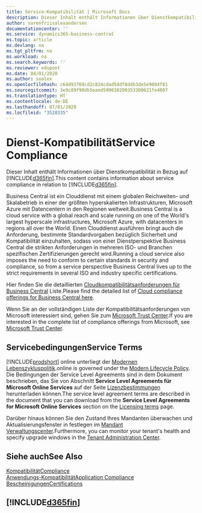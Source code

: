 ```yaml
---
title: Service-Kompatibilität | Microsoft Docs
description: Dieser Inhalt enthält Informationen über Dienstkompatibilität in Bezug auf Business Central.
author: sorenfriisalexandersen
documentationcenter: ''
ms.service: dynamics365-business-central
ms.topic: article
ms.devlang: na
ms.tgt_pltfrm: na
ms.workload: na
ms.search.keywords: ''
ms.reviewer: edupont
ms.date: 04/01/2020
ms.author: soalex
ms.openlocfilehash: c64d93769cd2c824cdad54df8ddb3de5e9004f81
ms.sourcegitcommit: 3e9c89f90db5eaed599630299353300621fe4007
ms.translationtype: HT
ms.contentlocale: de-DE
ms.lasthandoff: 07/01/2020
ms.locfileid: "3528335"
---
```

# <a name="service-compliance"></a><span data-ttu-id="611df-103">Dienst-Kompatibilität</span><span class="sxs-lookup"><span data-stu-id="611df-103">Service Compliance</span></span>
<span data-ttu-id="611df-104">Dieser Inhalt enthält Informationen über Dienstkompatibilität in Bezug auf [!INCLUDE[d365fin](../includes/d365fin_md.md)].</span><span class="sxs-lookup"><span data-stu-id="611df-104">This content contains information about service compliance in relation to [!INCLUDE[d365fin](../includes/d365fin_md.md)].</span></span>  

<span data-ttu-id="611df-105">Business Central ist ein Clouddienst mit einem globalen Reichweiten- und Skalabetrieb in einer der größten hyperskalierten Infrastrukturen, Microsoft Azure mit Datencentern in den Regionen weltweit.</span><span class="sxs-lookup"><span data-stu-id="611df-105">Business Central is a cloud service with a global reach and scale running on one of the World's largest hyperscale infrastructures, Microsoft Azure, with datacenters in regions all over the World.</span></span> <span data-ttu-id="611df-106">Einen Clouddienst ausführen bringt auch die Anforderung, bestimmte Standardvorgaben bezüglich Sicherheit und Kompatibilität einzuhalten, sodass von einer Dienstperspektive Business Central die strikten Anforderungen in mehreren ISO- und Branchen spezifischen Zertifizierungen gerecht wird.</span><span class="sxs-lookup"><span data-stu-id="611df-106">Running a cloud service also imposes the need to conform to certain standards in security and compliance, so from a service perspective Business Central lives up to the strict requirements in several ISO and industry specific certifications.</span></span>

<span data-ttu-id="611df-107">Hier finden Sie die detaillierten [Cloudkompatibilitätsanforderungen für Business Central](https://aka.ms/d365-compliance-list) Liste.</span><span class="sxs-lookup"><span data-stu-id="611df-107">Please find the detailed list of [Cloud compliance offerings for Business Central here](https://aka.ms/d365-compliance-list).</span></span>

<span data-ttu-id="611df-108">Wenn Sie an der vollständigen Liste der Kompatibilitätsanforderungen von Microsoft interessiert sind, gehen Sie zum [Microsoft Trust Center](https://www.microsoft.com/trustcenter/compliance/complianceofferings).</span><span class="sxs-lookup"><span data-stu-id="611df-108">If you are interested in the complete list of compliance offerings from Microsoft, see [Microsoft Trust Center](https://www.microsoft.com/trustcenter/compliance/complianceofferings).</span></span>

## <a name="service-terms"></a><span data-ttu-id="611df-109">Servicebedingungen</span><span class="sxs-lookup"><span data-stu-id="611df-109">Service Terms</span></span>

[!INCLUDE[prodshort](../includes/prodshort.md)] <span data-ttu-id="611df-110">online unterliegt der [Modernen Lebenszykluspolitik](https://support.microsoft.com/help/30881/modern-lifecycle-policy).</span><span class="sxs-lookup"><span data-stu-id="611df-110">online is governed under the [Modern Lifecycle Policy](https://support.microsoft.com/help/30881/modern-lifecycle-policy).</span></span> <span data-ttu-id="611df-111">Die Bedingungen der Service Level Agreements sind in dem Dokument beschrieben, das Sie von Abschnitt **Service Level Agreements für Microsoft Online Services** auf der Seite [Lizenzbestimmungen](https://www.microsoft.com/licensing/product-licensing/products) herunterladen können.</span><span class="sxs-lookup"><span data-stu-id="611df-111">The service level agreement terms are described in the document that you can download from the **Service Level Agreements for Microsoft Online Services** section on the [Licensing terms](https://www.microsoft.com/licensing/product-licensing/products) page.</span></span>  

<span data-ttu-id="611df-112">Darüber hinaus können Sie den Zustand Ihres Mandanten überwachen und Aktualisierungsfenster in festlegen im [Mandant Verwaltungscenter](/dynamics365/business-central/dev-itpro/administration/tenant-admin-center).</span><span class="sxs-lookup"><span data-stu-id="611df-112">Furthermore, you can monitor your tenant's health and specify upgrade windows in the [Tenant Administration Center](/dynamics365/business-central/dev-itpro/administration/tenant-admin-center).</span></span>  

## <a name="see-also"></a><span data-ttu-id="611df-113">Siehe auch</span><span class="sxs-lookup"><span data-stu-id="611df-113">See Also</span></span>

[<span data-ttu-id="611df-114">Kompatibilität</span><span class="sxs-lookup"><span data-stu-id="611df-114">Compliance</span></span>](compliance-overview.md)  
[<span data-ttu-id="611df-115">Anwendungs-Kompatibilität</span><span class="sxs-lookup"><span data-stu-id="611df-115">Application Compliance</span></span>](compliance-application-compliance.md)  
[<span data-ttu-id="611df-116">Bescheinigungen</span><span class="sxs-lookup"><span data-stu-id="611df-116">Certifications</span></span>](compliance-certifications.md)  

## [!INCLUDE[d365fin](../includes/free_trial_md.md)]  
